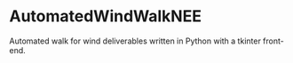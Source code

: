 # AutomatedWindWalkNEE
Automated walk for wind deliverables written in Python with a tkinter front-end.
